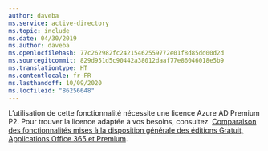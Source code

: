```yaml
---
author: daveba
ms.service: active-directory
ms.topic: include
ms.date: 04/30/2019
ms.author: daveba
ms.openlocfilehash: 77c262982fc24215462559772e01f8d85dd00d2d
ms.sourcegitcommit: 829d951d5c90442a38012daaf77e86046018e5b9
ms.translationtype: HT
ms.contentlocale: fr-FR
ms.lasthandoff: 10/09/2020
ms.locfileid: "86256648"
---
```

L’utilisation de cette fonctionnalité nécessite une licence Azure AD Premium P2. Pour trouver la licence adaptée à vos besoins, consultez  [Comparaison des fonctionnalités mises à la disposition générale des éditions Gratuit, Applications Office 365 et Premium](https://azure.microsoft.com/pricing/details/active-directory/).
